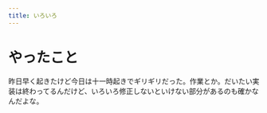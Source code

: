 ```yaml
---
title: いろいろ
---
```


# やったこと

昨日早く起きたけど今日は十一時起きでギリギリだった。作業とか。だいたい実装は終わってるんだけど、いろいろ修正しないといけない部分があるのも確かなんだよな。
